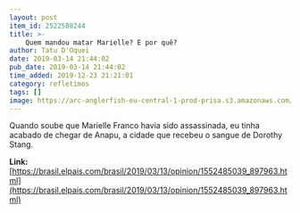 ```yaml
---
layout: post
item_id: 2522588244
title: >-
    Quem mandou matar Marielle? E por quê?
author: Tatu D'Oquei
date: 2019-03-14 21:44:02
pub_date: 2019-03-14 21:44:02
time_added: 2019-12-23 21:21:01
category: refletimos
tags: []
image: https://arc-anglerfish-eu-central-1-prod-prisa.s3.amazonaws.com/public/U6JEVOVO2R6YWUSXDIQD6JWGIE.jpg
---
```


Quando soube que Marielle Franco havia sido assassinada, eu tinha acabado de chegar de Anapu, a cidade que recebeu o sangue de Dorothy Stang.

**Link:** [https://brasil.elpais.com/brasil/2019/03/13/opinion/1552485039_897963.html](https://brasil.elpais.com/brasil/2019/03/13/opinion/1552485039_897963.html)

